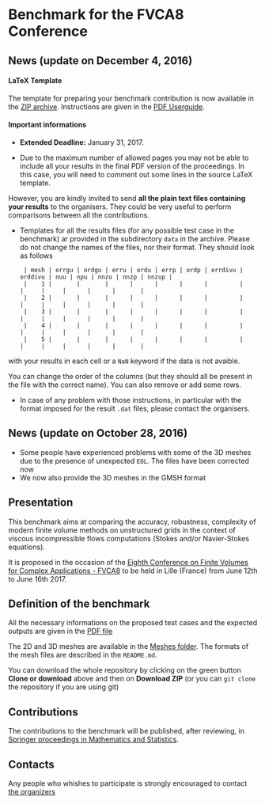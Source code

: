# Benchmark for the FVCA8 Conference


## News (update on December 4, 2016)


#### LaTeX Template

 The template for preparing your benchmark contribution is now available in the [ZIP archive](benchmark_FVCA8_template.zip).  Instructions are given in the [PDF Userguide](benchmark_FVCA8_userguide.pdf).
 
#### Important informations

 * **Extended Deadline:**  January 31, 2017.

 * Due to the maximum number of allowed pages you may not be able to include all your results in the final PDF version of the proceedings. In this case, you will need to comment out some lines in the source LaTeX template.
 
  However, you are kindly invited to send **all the plain text files containing your results** to the organisers. They could be very useful to perform comparisons between all the contributions. 
  
 * Templates for all the results files (for any possible test case in the benchmark) ar provided in the subdirectory `data` in the archive. Please do not change the names of the files, nor their format. They should look as follows
 
    
        | mesh | errgu | ordgu | erru | ordu | errp | ordp | errdivu | orddivu | nuu | npu | nnzu | nnzp | nnzup |
        |    1 |       |       |      |      |      |      |         |         |     |     |      |      |       |
        |    2 |       |       |      |      |      |      |         |         |     |     |      |      |       |
        |    3 |       |       |      |      |      |      |         |         |     |     |      |      |       |
        |    4 |       |       |      |      |      |      |         |         |     |     |      |      |       |
        |    5 |       |       |      |      |      |      |         |         |     |     |      |      |       |

 with your results in each cell or a `NaN` keyword if the data is not avaible.
 
 You can change the order of the columns (but they should all be present in the file with the correct name). You can also remove or add some rows.


 * In case of any problem with those instructions, in particular with the format imposed for the result `.dat` files, please contact the organisers.
 




## News (update on October 28, 2016)

 * Some people have experienced problems with some of the 3D meshes due to the presence of unexpected `EOL`. The files have been corrected now
 * We now also provide the 3D meshes in the GMSH format

## Presentation

This benchmark aims at comparing the accuracy, robustness, complexity of modern finite volume methods on unstructured grids in the context of viscous incompressible flows computations (Stokes and/or Navier-Stokes equations).

It is proposed in the occasion of the [Eighth Conference on Finite Volumes for Complex Applications - FVCA8](https://indico.math.cnrs.fr/event/1299/) to be held in Lille (France) from June 12th to June 16th 2017.

## Definition of the benchmark

All the necessary informations on the proposed test cases and the expected outputs are given in the [PDF file](Benchmark.pdf)

The 2D and 3D meshes are available in the [Meshes folder](Meshes). The formats of the mesh files are described in the `README.md`.

You can download the whole repository by clicking on the green button **Clone or download** above and then on **Download ZIP** (or you can `git clone` the repository if you are using git)

## Contributions

The contributions to the benchmark will be published, after reviewing, in [Springer proceedings in Mathematics and Statistics](http://www.springer.com/series/10533).

## Contacts

Any people who whishes to participate is strongly encouraged to contact [the organizers](mailto:fvca8-benchmark@univ-lille1.fr)

